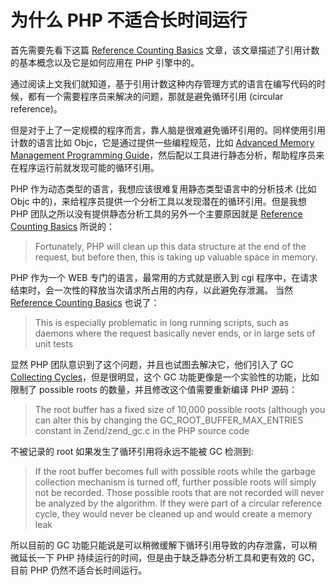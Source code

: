 # 为什么 PHP 不适合长时间运行

首先需要先看下这篇 [Reference Counting Basics][link1] 文章，该文章描述了引用计数的基本概念以及它是如何应用在 PHP 引擎中的。

通过阅读上文我们就知道，基于引用计数这种内存管理方式的语言在编写代码的时候，都有一个需要程序员来解决的问题，那就是避免循环引用 (circular reference)。

但是对于上了一定规模的程序而言，靠人脑是很难避免循环引用的。同样使用引用计数的语言比如 Objc，它是通过提供一些编程规范，比如 [Advanced Memory Management Programming Guide][link2]，然后配以工具进行静态分析，帮助程序员来在程序运行前就发现可能的循环引用。

PHP 作为动态类型的语言，我想应该很难复用静态类型语言中的分析技术 (比如 Objc 中的)，来给程序员提供一个分析工具以发现潜在的循环引用。但是我想 PHP 团队之所以没有提供静态分析工具的另外一个主要原因就是 [Reference Counting Basics][link1] 所说的：

> Fortunately, PHP will clean up this data structure at the end of the request, but before then, this is taking up valuable space in memory.

PHP 作为一个 WEB 专门的语言，最常用的方式就是嵌入到 cgi 程序中，在请求结束时，会一次性的释放当次请求所占用的内存，以此避免存泄漏。
当然 [Reference Counting Basics][link1] 也说了：

> This is especially problematic in long running scripts, such as daemons where the request basically never ends, or in large sets of unit tests

显然 PHP 团队意识到了这个问题，并且也试图去解决它，他们引入了 GC [Collecting Cycles][link3]，但是很明显，这个 GC 功能更像是一个实验性的功能，比如限制了 possible roots 的数量，并且修改这个值需要重新编译 PHP 源码：

> The root buffer has a fixed size of 10,000 possible roots (although you can alter this by changing the GC_ROOT_BUFFER_MAX_ENTRIES constant in Zend/zend_gc.c in the PHP source code

不被记录的 root 如果发生了循环引用将永远不能被 GC 检测到:

> If the root buffer becomes full with possible roots while the garbage collection mechanism is turned off, further possible roots will simply not be recorded. Those possible roots that are not recorded will never be analyzed by the algorithm. If they were part of a circular reference cycle, they would never be cleaned up and would create a memory leak

所以目前的 GC 功能只能说是可以稍微缓解下循环引用导致的内存泄露，可以稍微延长一下 PHP 持续运行的时间，但是由于缺乏静态分析工具和更有效的 GC，目前 PHP 仍然不适合长时间运行。

[link1]: http://php.net/manual/en/features.gc.refcounting-basics.php
[link2]: https://developer.apple.com/library/content/documentation/Cocoa/Conceptual/MemoryMgmt/Articles/mmPractical.html
[link3]: http://php.net/manual/en/features.gc.collecting-cycles.php
